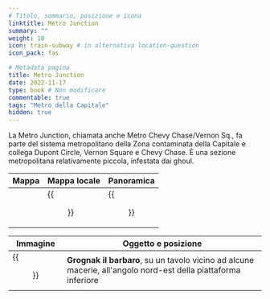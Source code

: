 ```yaml
---
# Titolo, sommario, posizione e icona
linktitle: Metro Junction
summary: ""
weight: 10
icon: train-subway # in alternativa location-question
icon_pack: fas

# Metadata pagina
title: Metro Junction
date: 2022-11-17
type: book # Non modificare
commentable: true
tags: "Metro della Capitale"
hidden: true
---
```




La Metro Junction, chiamata anche Metro Chevy Chase/Vernon Sq., fa parte del sistema metropolitano della Zona contaminata della Capitale e collega Dupont Circle, Vernon Square e Chevy Chase. È una sezione metropolitana relativamente piccola, infestata dai ghoul.

| Mappa | Mappa locale | Panoramica |
| ----- | ------------ | ---------- |
|   | {{<figure src="fo3/Metro_Junction_loc.webp">}}  |  {{<figure src="fo3/Metro_Junction.webp">}} |

| Immagine | Oggetto e posizione |
| -------- | ------------------- |
| {{<figure src="fo3/Grognak_the_Barbarian_Metro_Junction.webp">}}  | **Grognak il barbaro**, su un tavolo vicino ad alcune macerie, all'angolo nord-est della piattaforma inferiore  |